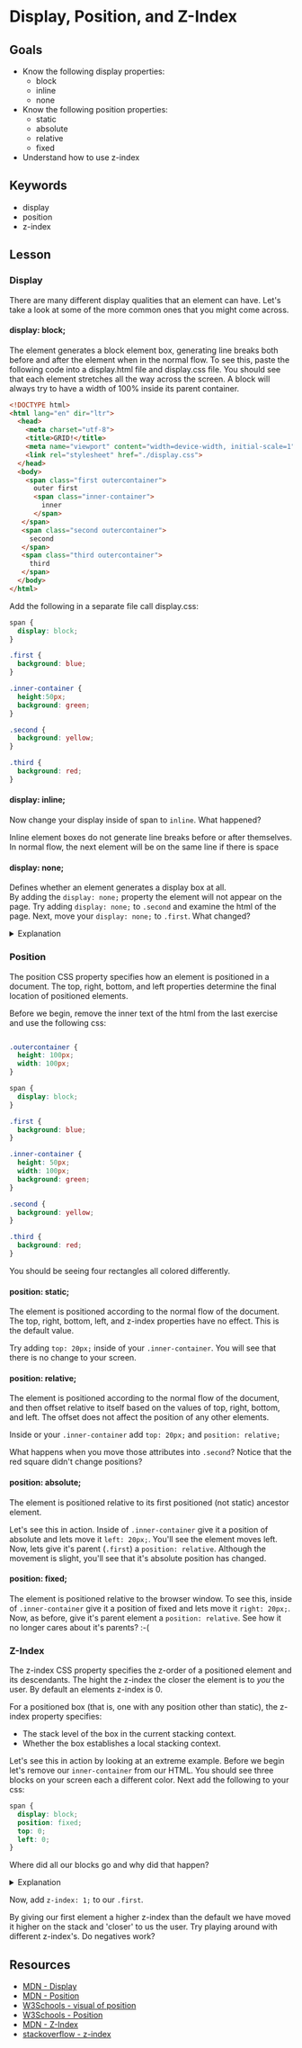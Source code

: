 # Display, Position, and Z-Index 

## Goals 
* Know the following display properties:
  * block
  * inline
  * none
* Know the following position properties: 
  * static
  * absolute
  * relative
  * fixed 
* Understand how to use z-index

## Keywords
* display
* position
* z-index

## Lesson 

### Display

There are many different display qualities that an element can have. Let's take a look at some of the more common ones that you might come across. 

#### display: block;
The element generates a block element box, generating line breaks both before and after the element when in the normal flow.
To see this, paste the following code into a display.html file and display.css file. You should see that each element stretches all the way across the screen. A block will always try to have a width of 100% inside its parent container.

``` html 
<!DOCTYPE html>
<html lang="en" dir="ltr">
  <head>
    <meta charset="utf-8">
    <title>GRID!</title>
    <meta name="viewport" content="width=device-width, initial-scale=1">
    <link rel="stylesheet" href="./display.css">
  </head>
  <body>
    <span class="first outercontainer">
      outer first
      <span class="inner-container">
        inner
      </span>
   </span>
   <span class="second outercontainer">
     second
   </span>
   <span class="third outercontainer">
     third
   </span>
  </body>
</html>

```

Add the following in a separate file call display.css:

```css 
span {
  display: block;
}

.first {
  background: blue;
}

.inner-container {
  height:50px;
  background: green;
}

.second {
  background: yellow;
}

.third {
  background: red;
}


```

#### display: inline;
Now change your display inside of span to `inline`. What happened?

Inline element boxes do not generate line breaks before or after themselves. In normal flow, the next element will be on the same line if there is space



#### display: none;
Defines whether an element generates a display box at all.  
By adding the `display: none;` property the element will not appear on the page. Try adding `display: none;` to `.second` and examine the html of the page. Next, move your `display: none;` to `.first`. What changed? 

<details>
 <summary>
   Explanation
  </summary>
 The div with class `.first` was removed from the DOM as well as all of it's children elements. 
</details>

### Position 
The position CSS property specifies how an element is positioned in a document. The top, right, bottom, and left properties determine the final location of positioned elements.

Before we begin, remove the inner text of the html from the last exercise and use the following css:

```css 

.outercontainer {
  height: 100px;
  width: 100px;
}

span {
  display: block;
}

.first {
  background: blue;
}

.inner-container {
  height: 50px;
  width: 100px;
  background: green;
}

.second {
  background: yellow;
}

.third {
  background: red;
}


```
 You should be seeing four rectangles all colored differently. 
 
 #### position: static; 
The element is positioned according to the normal flow of the document. The top, right, bottom, left, and z-index properties have no effect. This is the default value.

Try adding `top: 20px;` inside of your `.inner-container`. You will see that there is no change to your screen. 

#### position: relative;
The element is positioned according to the normal flow of the document, and then offset relative to itself based on the values of top, right, bottom, and left. The offset does not affect the position of any other elements.

Inside or your `.inner-container` add `top: 20px;` and `position: relative;`

What happens when you move those attributes into `.second`? Notice that the red square didn't change positions?

#### position: absolute;
The element is positioned relative to its first positioned (not static) ancestor element. 

Let's see this in action. Inside of `.inner-container` give it a position of absolute and lets move it `left: 20px;`.
You'll see the element moves left. Now, lets give it's parent (`.first`) a `position: relative`. Although the movement is slight, you'll see that it's absolute position has changed. 

#### position: fixed;
The element is positioned relative to the browser window. 
To see this, inside of `.inner-container` give it a position of fixed and lets move it `right: 20px;`. 
Now, as before, give it's parent element a `position: relative`. See how it no longer cares about it's parents? :-(


### Z-Index 
The z-index CSS property specifies the z-order of a positioned element and its descendants. The hight the z-index the closer the element is to _you_ the user. By default an elements z-index is 0. 

For a positioned box (that is, one with any position other than static), the z-index property specifies:
* The stack level of the box in the current stacking context.
* Whether the box establishes a local stacking context.

Let's see this in action by looking at an extreme example. Before we begin let's remove our `inner-container` from our HTML. You should see three blocks on your screen each a different color. 
Next add the following to your css:

```css
span {
  display: block;
  position: fixed;
  top: 0;
  left: 0;
}

```

Where did all our blocks go and why did that happen? 

<details>
  <summary>
   Explanation
 </summary>
 We gave each of our spans a fixed position, and placed them all on the same spot on our window. The reason we see the red square is because it's the last element. 
 </details>
 
 Now, add `z-index: 1;` to our `.first`. 
 
 By giving our first element a higher z-index than the default we have moved it higher on the stack and 'closer' to us the user. Try playing around with different z-index's. Do negatives work? 

## Resources 
* [MDN - Display](https://developer.mozilla.org/en-US/docs/Web/CSS/display)
* [MDN - Position](https://developer.mozilla.org/en-US/docs/Web/CSS/position)
* [W3Schools - visual of position](https://www.w3schools.com/cssref/playit.asp?filename=playcss_position&preval=absolute)
* [W3Schools - Position](https://www.w3schools.com/cssref/pr_class_position.asp)
* [MDN - Z-Index](https://developer.mozilla.org/en-US/docs/Web/CSS/z-index)
* [stackoverflow - z-index](https://stackoverflow.com/questions/14391208/how-does-z-index-really-work)
